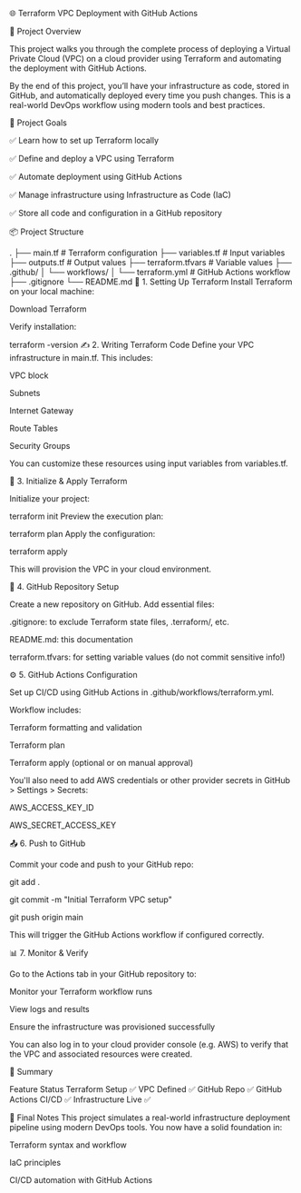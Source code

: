 🌐 Terraform VPC Deployment with GitHub Actions

📘 Project Overview

This project walks you through the complete process of deploying a Virtual Private Cloud (VPC) on a cloud provider using Terraform and automating the deployment with GitHub Actions.

By the end of this project, you’ll have your infrastructure as code, stored in GitHub, and automatically deployed every time you push changes. This is a real-world DevOps workflow using modern tools and best practices.

🧱 Project Goals

✅ Learn how to set up Terraform locally

✅ Define and deploy a VPC using Terraform

✅ Automate deployment using GitHub Actions

✅ Manage infrastructure using Infrastructure as Code (IaC)

✅ Store all code and configuration in a GitHub repository

📦 Project Structure

.
├── main.tf                # Terraform configuration
├── variables.tf           # Input variables
├── outputs.tf             # Output values
├── terraform.tfvars       # Variable values
├── .github/
│   └── workflows/
│       └── terraform.yml  # GitHub Actions workflow
├── .gitignore
└── README.md
🔧 1. Setting Up Terraform
Install Terraform on your local machine:

Download Terraform

Verify installation:

terraform -version
✍️ 2. Writing Terraform Code
Define your VPC infrastructure in main.tf. This includes:

VPC block

Subnets

Internet Gateway

Route Tables

Security Groups

You can customize these resources using input variables from variables.tf.

🚀 3. Initialize & Apply Terraform

Initialize your project:

terraform init
Preview the execution plan:

terraform plan
Apply the configuration:

terraform apply

This will provision the VPC in your cloud environment.

📂 4. GitHub Repository Setup

Create a new repository on GitHub. Add essential files:

.gitignore: to exclude Terraform state files, .terraform/, etc.

README.md: this documentation

terraform.tfvars: for setting variable values (do not commit sensitive info!)

⚙️ 5. GitHub Actions Configuration

Set up CI/CD using GitHub Actions in .github/workflows/terraform.yml.

Workflow includes:

Terraform formatting and validation

Terraform plan

Terraform apply (optional or on manual approval)

You'll also need to add AWS credentials or other provider secrets in GitHub > Settings > Secrets:

AWS_ACCESS_KEY_ID

AWS_SECRET_ACCESS_KEY

📤 6. Push to GitHub

Commit your code and push to your GitHub repo:

git add .

git commit -m "Initial Terraform VPC setup"

git push origin main

This will trigger the GitHub Actions workflow if configured correctly.

📊 7. Monitor & Verify

Go to the Actions tab in your GitHub repository to:

Monitor your Terraform workflow runs

View logs and results

Ensure the infrastructure was provisioned successfully

You can also log in to your cloud provider console (e.g. AWS) to verify that the VPC and associated resources were created.

🧠 Summary

Feature	Status
Terraform Setup	✅
VPC Defined	✅
GitHub Repo	✅
GitHub Actions CI/CD	✅
Infrastructure Live	✅

🙌 Final Notes
This project simulates a real-world infrastructure deployment pipeline using modern DevOps tools. You now have a solid foundation in:

Terraform syntax and workflow

IaC principles

CI/CD automation with GitHub Actions
